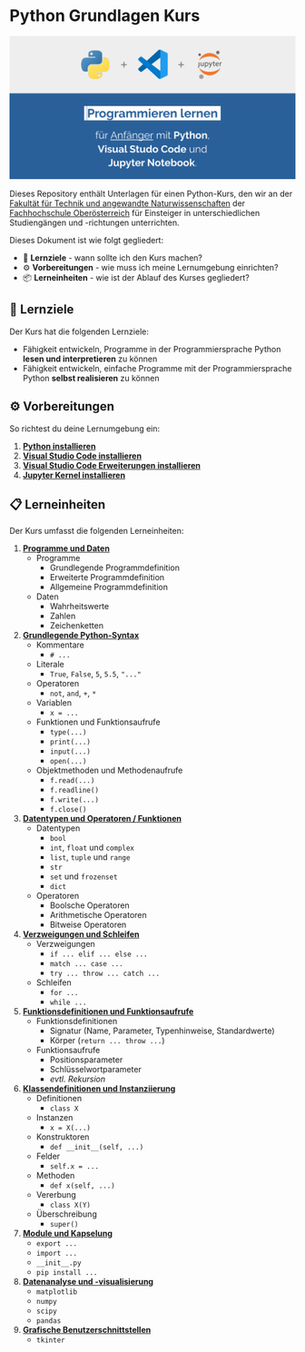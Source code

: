 # **Python** Grundlagen Kurs

![Vorschaubild](./Grafiken/LibreOffice/Vorschaubild.png)

Dieses Repository enthält Unterlagen für einen Python-Kurs, den wir an der [Fakultät für Technik und angewandte Naturwissenschaften](https://www.fh-ooe.at/campus-wels/) der [Fachhochschule Oberösterreich](https://www.fh-ooe.at) für Einsteiger in unterschiedlichen Studiengängen und -richtungen unterrichten.

Dieses Dokument ist wie folgt gegliedert:

- 🎯 **Lernziele** - wann sollte ich den Kurs machen?
- ⚙️ **Vorbereitungen** - wie muss ich meine Lernumgebung einrichten?
- 📦 **Lerneinheiten** - wie ist der Ablauf des Kurses gegliedert?

## 🎯 Lernziele

Der Kurs hat die folgenden Lernziele:

- Fähigkeit entwickeln, Programme in der Programmiersprache Python **lesen und interpretieren** zu können
- Fähigkeit entwickeln, einfache Programme mit der Programmiersprache Python **selbst realisieren** zu können

## ⚙️ Vorbereitungen

So richtest du deine Lernumgebung ein:

1. **[Python installieren](./Vorbereitungen/01_Python/README.md)**
1. **[Visual Studio Code installieren](./Vorbereitungen/02_Visual_Studio_Code/README.md)**
1. **[Visual Studio Code Erweiterungen installieren](./Vorbereitungen/03_Visual_Studio_Code_Erweiterungen/README.md)**
1. **[Jupyter Kernel installieren](./Vorbereitungen/04_Jupyter_Kernel/README.md)**

## 📋 Lerneinheiten

Der Kurs umfasst die folgenden Lerneinheiten:

1. **[Programme und Daten](./Lerneinheiten/Einheit_00/README.ipynb)**
   - Programme
     - Grundlegende Programmdefinition
     - Erweiterte Programmdefinition
     - Allgemeine Programmdefinition
   - Daten
     - Wahrheitswerte
     - Zahlen
     - Zeichenketten
1. **[Grundlegende Python-Syntax](./Lerneinheiten/Einheit_01/README.ipynb)**
   - Kommentare
     - ``# ...``
   - Literale
     - ``True``, ``False``, ``5``, ``5.5``, ``"..."``
   - Operatoren
     - ``not``, ``and``, ``+``, ``*``
   - Variablen
     - ``x = ...``
   - Funktionen und Funktionsaufrufe
     - ``type(...)``
     - ``print(...)``
     - ``input(...)``
     - ``open(...)``
   - Objektmethoden und Methodenaufrufe
     - ``f.read(...)``
     - ``f.readline()``
     - ``f.write(...)``
     - ``f.close()``
1. **[Datentypen und Operatoren / Funktionen](./Lerneinheiten/Einheit_02/README.ipynb)**
   - Datentypen
     - ``bool``
     - ``int``, ``float`` und ``complex``
     - ``list``, ``tuple`` und ``range``
     - ``str``
     - ``set`` und ``frozenset``
     - ``dict``
   - Operatoren
     - Boolsche Operatoren
     - Arithmetische Operatoren
     - Bitweise Operatoren
1. **[Verzweigungen und Schleifen](./Lerneinheiten/Einheit_03/README.ipynb)**
   - Verzweigungen
     - ``if ... elif ... else ...``
     - ``match ... case ...``
     - ``try ... throw ... catch ...``
   - Schleifen
     - ``for ...``
     - ``while ...``
1. **[Funktionsdefinitionen und Funktionsaufrufe](./Lerneinheiten/Einheit_04/README.ipynb)**
   - Funktionsdefinitionen
     - Signatur (Name, Parameter, Typenhinweise, Standardwerte)
     - Körper (``return ... throw ...``)
   - Funktionsaufrufe
     - Positionsparameter
     - Schlüsselwortparameter
     - *evtl. Rekursion*
1. **[Klassendefinitionen und Instanziierung](./Lerneinheiten/Einheit_05/README.ipynb)**
   - Definitionen
     - ``class X``
   - Instanzen
     - ``x = X(...)``
   - Konstruktoren
     - ``def __init__(self, ...)``
   - Felder
     - ``self.x = ...``
   - Methoden
     - ``def x(self, ...)``
   - Vererbung
     - ``class X(Y)``
   - Überschreibung
     - ``super()``
1. **[Module und Kapselung](./Lerneinheiten/Einheit_06/README.ipynb)**
   - ``export ...``
   - ``import ...``
   - ``__init__.py``
   - ``pip install ...``
1. **[Datenanalyse und -visualisierung](./Lerneinheiten/Einheit_07/README.ipynb)**
   - ``matplotlib``
   - ``numpy``
   - ``scipy``
   - ``pandas``
1. **[Grafische Benutzerschnittstellen](./Lerneinheiten/Einheit_08/README.ipynb)**
   - ``tkinter``